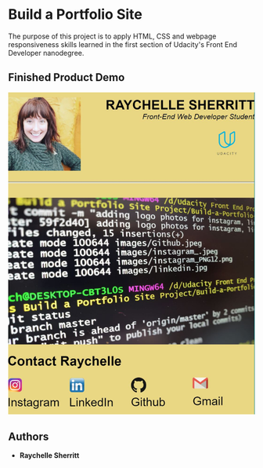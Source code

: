 # Build a Portfolio Site

The purpose of this project is to apply HTML, CSS and webpage responsiveness skills learned in the first section of Udacity's Front End Developer nanodegree.

## Finished Product Demo

<a href="http://htmlpreview.github.io/?https://github.com/rsherritt/Build-a-Portfolio-Site/blob/master/index.html"><img src="https://github.com/rsherritt/Build-a-Portfolio-Site/blob/master/images/portfoliosite.JPG" alt="portfolio Demo" /></a>

## Authors

* **Raychelle Sherritt**
